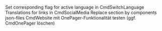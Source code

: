 Set corresponding flag for active language in CmdSwitchLanguage
Translations for links in CmdSocialMedia
Replace section by components json-files
CmdWebsite mit OnePager-Funktionalität testen (ggf. CmdOnePager löschen)
